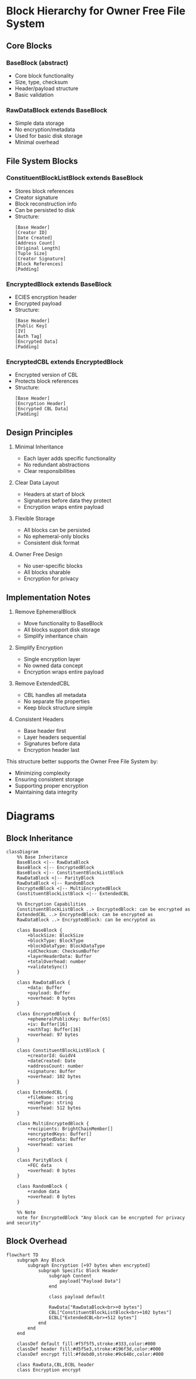 # Block Hierarchy for Owner Free File System

## Core Blocks

### BaseBlock (abstract)

- Core block functionality
- Size, type, checksum
- Header/payload structure
- Basic validation

### RawDataBlock extends BaseBlock

- Simple data storage
- No encryption/metadata
- Used for basic disk storage
- Minimal overhead

## File System Blocks

### ConstituentBlockListBlock extends BaseBlock

- Stores block references
- Creator signature
- Block reconstruction info
- Can be persisted to disk
- Structure:
  ```
  [Base Header]
  [Creator ID]
  [Date Created]
  [Address Count]
  [Original Length]
  [Tuple Size]
  [Creator Signature]
  [Block References]
  [Padding]
  ```

### EncryptedBlock extends BaseBlock

- ECIES encryption header
- Encrypted payload
- Structure:
  ```
  [Base Header]
  [Public Key]
  [IV]
  [Auth Tag]
  [Encrypted Data]
  [Padding]
  ```

### EncryptedCBL extends EncryptedBlock

- Encrypted version of CBL
- Protects block references
- Structure:
  ```
  [Base Header]
  [Encryption Header]
  [Encrypted CBL Data]
  [Padding]
  ```

## Design Principles

1. Minimal Inheritance

   - Each layer adds specific functionality
   - No redundant abstractions
   - Clear responsibilities

2. Clear Data Layout

   - Headers at start of block
   - Signatures before data they protect
   - Encryption wraps entire payload

3. Flexible Storage

   - All blocks can be persisted
   - No ephemeral-only blocks
   - Consistent disk format

4. Owner Free Design
   - No user-specific blocks
   - All blocks sharable
   - Encryption for privacy

## Implementation Notes

1. Remove EphemeralBlock

   - Move functionality to BaseBlock
   - All blocks support disk storage
   - Simplify inheritance chain

2. Simplify Encryption

   - Single encryption layer
   - No owned data concept
   - Encryption wraps entire payload

3. Remove ExtendedCBL

   - CBL handles all metadata
   - No separate file properties
   - Keep block structure simple

4. Consistent Headers
   - Base header first
   - Layer headers sequential
   - Signatures before data
   - Encryption header last

This structure better supports the Owner Free File System by:

- Minimizing complexity
- Ensuring consistent storage
- Supporting proper encryption
- Maintaining data integrity

# Diagrams

## Block Inheritance

```mermaid
classDiagram
    %% Base Inheritance
    BaseBlock <|-- RawDataBlock
    BaseBlock <|-- EncryptedBlock
    BaseBlock <|-- ConstituentBlockListBlock
    RawDataBlock <|-- ParityBlock
    RawDataBlock <|-- RandomBlock
    EncryptedBlock <|-- MultiEncryptedBlock
    ConstituentBlockListBlock <|-- ExtendedCBL

    %% Encryption Capabilities
    ConstituentBlockListBlock ..> EncryptedBlock: can be encrypted as
    ExtendedCBL ..> EncryptedBlock: can be encrypted as
    RawDataBlock ..> EncryptedBlock: can be encrypted as

    class BaseBlock {
        +blockSize: BlockSize
        +blockType: BlockType
        +blockDataType: BlockDataType
        +idChecksum: ChecksumBuffer
        +layerHeaderData: Buffer
        +totalOverhead: number
        +validateSync()
    }

    class RawDataBlock {
        +data: Buffer
        +payload: Buffer
        +overhead: 0 bytes
    }

    class EncryptedBlock {
        +ephemeralPublicKey: Buffer[65]
        +iv: Buffer[16]
        +authTag: Buffer[16]
        +overhead: 97 bytes
    }

    class ConstituentBlockListBlock {
        +creatorId: GuidV4
        +dateCreated: Date
        +addressCount: number
        +signature: Buffer
        +overhead: 102 bytes
    }

    class ExtendedCBL {
        +fileName: string
        +mimeType: string
        +overhead: 512 bytes
    }

    class MultiEncryptedBlock {
        +recipients: BrightChainMember[]
        +encryptedKeys: Buffer[]
        +encryptedData: Buffer
        +overhead: varies
    }

    class ParityBlock {
        +FEC data
        +overhead: 0 bytes
    }

    class RandomBlock {
        +random data
        +overhead: 0 bytes
    }

    %% Note
    note for EncryptedBlock "Any block can be encrypted for privacy and security"
```

## Block Overhead

```mermaid
flowchart TD
    subgraph Any Block
        subgraph Encryption [+97 bytes when encrypted]
            subgraph Specific Block Header
                subgraph Content
                    payload["Payload Data"]
                end

                class payload default

                RawData["RawDataBlock<br>+0 bytes"]
                CBL["ConstituentBlockListBlock<br>+102 bytes"]
                ECBL["ExtendedCBL<br>+512 bytes"]
            end
        end
    end

    classDef default fill:#f5f5f5,stroke:#333,color:#000
    classDef header fill:#d5f5e3,stroke:#196f3d,color:#000
    classDef encrypt fill:#fdebd0,stroke:#9c640c,color:#000

    class RawData,CBL,ECBL header
    class Encryption encrypt
```
